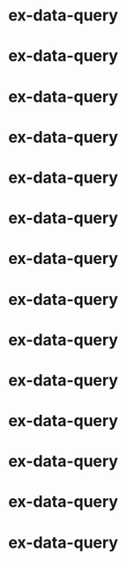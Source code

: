 # ex-data-query
# ex-data-query
# ex-data-query
# ex-data-query
# ex-data-query
# ex-data-query
# ex-data-query
# ex-data-query
# ex-data-query
# ex-data-query
# ex-data-query
# ex-data-query
# ex-data-query
# ex-data-query
